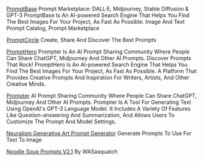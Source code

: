 
[PromptBase](https://promptbase.com/)
Prompt Marketplace: DALL·E, Midjourney, Stable Diffusion & GPT-3
PromptBase Is An AI-powered Search Engine That Helps You Find The Best Images For Your Project, As Fast As Possible.
Image And Text Prompt Catalog, Prompt Marketplace

[PromptCircle](https://promptcircle.xyz/)
Create, Share And Discover The Best Prompts

[PromptHero](https://prompthero.com/)
Prompter Is An AI Prompt Sharing Community Where People Can Share ChatGPT, Midjourney And Other AI Prompts. Discover Prompts That Rock!
PromptHero Is An AI-powered Search Engine That Helps You Find The Best Images For Your Project, As Fast As Possible.
A Platform That Provides Creative Prompts And Inspiration For Writers, Artists, And Other Creative Minds.

[Prompter](https://prompter.so/)
AI Prompt Sharing Community Where People Can Share ChatGPT, Midjourney And Other AI Prompts.
Prompter Is A Tool For Generating Text Using OpenAI's GPT-3 Language Model. It Includes A Variety Of Features Like Question-answering And Summarization, And Allows Users To Customize The Prompt And Model Settings.

[Neuralism Generative Art Prompt Generator](https://colab.research.google.com/drive/1mrlY_mc-HdIxEHILY2BvA9u0mOjD2Ze5)
Generate Prompts To Use For Text To Image

[Noodle Soup Prompts V2.1](https://colab.research.google.com/github/WASasquatch/noodle-soup-prompts/blob/main/Noodle_Soup_Prompts_Prompt_Terminology_Generator_v2_1.ipynb)
By WASasquatch
